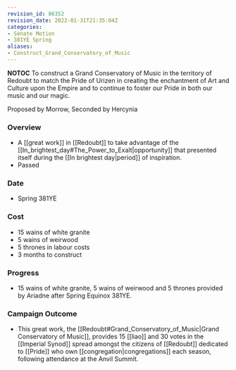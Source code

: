 ```yaml
---
revision_id: 86352
revision_date: 2022-01-31T21:35:04Z
categories:
- Senate Motion
- 381YE Spring
aliases:
- Construct_Grand_Conservatory_of_Music
---
```



__NOTOC__
To construct a Grand Conservatory of Music in the territory of Redoubt to match the Pride of Urizen in creating the enchantment of Art and Culture upon the Empire and to continue to foster our Pride in both our music and our magic.

Proposed by Morrow, Seconded by Hercynia
 
 
### Overview
* A [[great work]] in [[Redoubt]] to take advantage of the [[In_brightest_day#The_Power_to_Exalt|opportunity]] that presented itself during the [[In brightest day|period]] of inspiration.
* Passed
 
### Date
* Spring 381YE
 
### Cost
* 15 wains of white granite
* 5 wains of weirwood
* 5 thrones in labour costs
* 3 months to construct
 
### Progress
* 15 wains of white granite, 5 wains of weirwood and 5 thrones provided by Ariadne after Spring Equinox 381YE.
 
### Campaign Outcome
* This great work, the [[Redoubt#Grand_Conservatory_of_Music|Grand Conservatory of Music]], provides 15 [[liao]] and 30 votes in the [[Imperial Synod]] spread amongst the citizens of [[Redoubt]] dedicated to [[Pride]] who own [[congregation|congregations]] each season, following attendance at the Anvil Summit.
